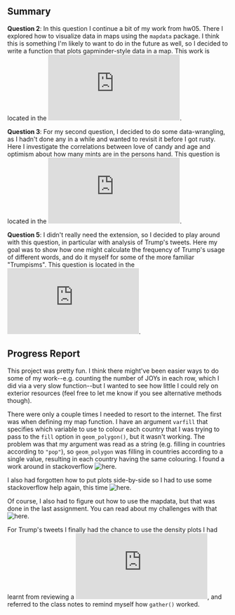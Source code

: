 ## Summary
**Question 2**: In this question I continue a bit of my work from hw05. There I explored how to visualize data in maps using the `mapdata` package. I think this is something I'm likely to want to do in the future as well, so I decided to write a function that plots gapminder-style data in a map. This work is located in the ![mapfunction file](https://github.com/arsbar24/STAT545-hw-barton-alistair/blob/master/hw06/mapfunction.md).

**Question 3**: For my second question, I decided to do some data-wrangling, as I hadn't done any in a while and wanted to revisit it before I got rusty. Here I investigate the correlations between love of candy and age and optimism about how many mints are in the persons hand. This question is located in the ![candy file](https://github.com/arsbar24/STAT545-hw-barton-alistair/blob/master/hw06/Candy.md).

**Question 5**: I didn't really need the extension, so I decided to play around with this question, in particular with analysis of Trump's tweets. Here my goal was to show how one might calculate the frequency of Trump's usage of different words, and do it myself for some of the more familiar "Trumpisms". This question is located in the ![little bird file](https://github.com/arsbar24/STAT545-hw-barton-alistair/blob/master/hw06/LittleBird.md).

## Progress Report
This project was pretty fun. I think there might've been easier ways to do some of my work--e.g. counting the number of JOYs in each row, which I did via a very slow function--but I wanted to see how little I could rely on exterior resources (feel free to let me know if you see alternative methods though). 

There were only a couple times I needed to resort to the internet. The first was when defining my map function. I have an argument `varfill` that specifies which variable to use to colour each country that I was trying to pass to the `fill` option in `geom_polygon()`, but it wasn't working. The problem was that my argument was read as a string (e.g. filling in countries according to `"pop"`), so `geom_polygon` was filling in countries according to a single value, resulting in each country having the same colouring. I found a work around in stackoverflow ![here](http://stackoverflow.com/questions/17792929/pass-string-as-name-of-attached-data-column-name).

I also had forgotten how to put plots side-by-side so I had to use some stackoverflow help again, this time ![here](https://stackoverflow.com/questions/1249548/side-by-side-plots-with-ggplot2).

Of course, I also had to figure out how to use the mapdata, but that was done in the last assignment. You can read about my challenges with that ![here](https://github.com/arsbar24/STAT545-hw-barton-alistair/tree/master/hw05). 

For Trump's tweets I finally had the chance to use the density plots I had learnt from reviewing a ![classmates assignment](https://github.com/ZimingY/STAT545-hw-YIN-ZIMING/blob/master/hw2/hw02.md), and referred to the class notes to remind myself how `gather()` worked.
